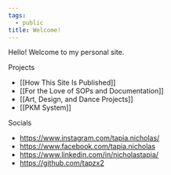 ```yaml
---
tags:
  - public
title: Welcome!
---
```

Hello! Welcome to my personal site.

Projects
- [[How This Site Is Published]]
- [[For the Love of SOPs and Documentation]]
- [[Art, Design, and Dance Projects]]
- [[PKM System]]

Socials
- https://www.instagram.com/tapia.nicholas/
- https://www.facebook.com/tapia.nicholas
- https://www.linkedin.com/in/nicholastapia/
- https://github.com/tapzx2